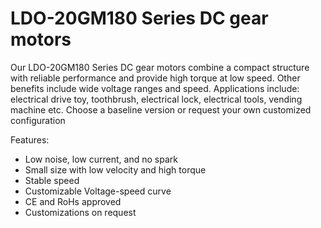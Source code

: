# LDO-20GM180 Series DC gear motors

Our LDO-20GM180 Series DC gear motors combine a compact structure with reliable performance and provide high torque at low speed. 
Other benefits include wide voltage ranges and speed. 
Applications include: electrical drive toy, toothbrush, electrical lock, electrical tools, vending machine etc. 
Choose a baseline version or request your own customized configuration

Features:

* Low noise, low current, and no spark
* Small size with low velocity and high torque
* Stable speed
* Customizable Voltage-speed curve
* CE and RoHs approved
* Customizations on request
